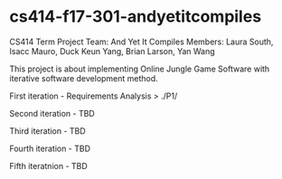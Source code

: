 # cs414-f17-301-andyetitcompiles
CS414 Term Project
Team: And Yet It Compiles
Members: Laura South, Isacc Mauro, Duck Keun Yang, Brian Larson, Yan Wang

This project is about implementing Online Jungle Game Software with iterative software development method.

First iteration - Requirements Analysis > ./P1/

Second iteration - TBD

Third iteration - TBD

Fourth iteration - TBD

Fifth iteratnion - TBD
